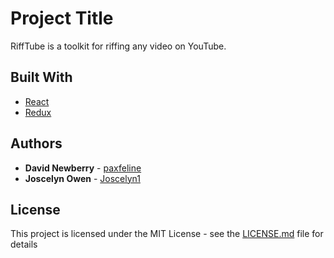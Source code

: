 # Project Title

RiffTube is a toolkit for riffing any video on YouTube.

## Built With

- [React](https://reactjs.org)
- [Redux](https://redux.js.org/)

## Authors

- **David Newberry** - [paxfeline](https://github.com/paxfeline)
- **Joscelyn Owen** - [Joscelyn1](https://github.com/joscelyn1)

## License

This project is licensed under the MIT License - see the [LICENSE.md](LICENSE.md) file for details
